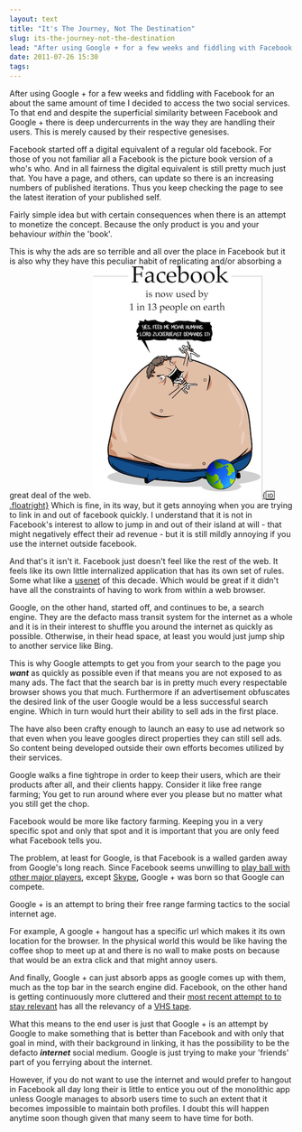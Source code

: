 ```yaml
---
layout: text
title: "It's The Journey, Not The Destination"
slug: its-the-journey-not-the-destination
lead: "After using Google + for a few weeks and fiddling with Facebook for an about the same amount of time I decided to access the two social services. To that end and despite the superficial similarity between Facebook and Google + there is deep undercurrents in the way they are handling their users. This is merely caused by their respective genesises."
date: 2011-07-26 15:30 
tags:
---
```

After using Google + for a few weeks and fiddling with Facebook for an about the same amount of time I decided to access the two social services. To that end and despite the superficial similarity between Facebook and Google + there is deep undercurrents in the way they are handling their users. This is merely caused by their respective genesises.

Facebook started off a digital equivalent of a regular old facebook. For those of you not familiar all a Facebook is the picture book version of a who's who. And in all fairness the digital equivalent is still pretty much just that. You have a page, and others, can update so there is an increasing numbers of published iterations. Thus you keep checking the page to see the latest iteration of your published self. 

Fairly simple idea but with certain consequences when there is an attempt to monetize the concept. Because the only product is you and your behaviour *within* the 'book'. 

This is why the ads are so terrible and all over the place in Facebook but it is also why they have this peculiar habit of replicating and/or absorbing a great deal of the web. [![This image is unrealistic. He is not wearing a hoodie.](/assets/article-images/facebook-oatmeal.png){:id: .floatright}](http://theoatmeal.com/)
Which is fine, in its way, but it gets annoying when you are trying to link in and out of facebook quickly. I understand that it is not in Facebook's interest to allow to jump in and out of their island at will - that might negatively effect their ad revenue - but it is still mildly annoying if you use the internet outside facebook. 

And that's it isn't it. Facebook just doesn't feel like the rest of the web. It feels like its own little internalized application that has its own set of rules. Some what like a [usenet](http://en.wikipedia.org/wiki/Usenet) of this decade. Which would be great if it didn't have all the constraints of having to work from within a web browser.

Google, on the other hand, started off, and continues to be, a search engine. They are the defacto mass transit system for the internet as a whole and it is in their interest to shuffle you around the internet as quickly as possible. Otherwise, in their head space, at least you would just jump ship to another service like Bing. 
 
This is why Google attempts to get you from your search to the page you ***want*** as quickly as possible even if that means you are not exposed to as many ads. The fact that the search bar is in pretty much every respectable browser shows you that much. Furthermore if an advertisement obfuscates the desired link of the user Google would be a less successful search engine. Which in turn would hurt their ability to sell ads in the first place. 

The have also been crafty enough to launch an easy to use ad network so that even when you leave googles direct properties they can still sell ads. So content being developed outside their own efforts becomes utilized by their services. 

Google walks a fine tightrope in order to keep their users, which are their products after all, and their clients happy. Consider it like free range farming; You get to run around where ever you please but no matter what you still get the chop. 

Facebook would be more like factory farming. Keeping you in a very specific spot and only that spot and it is important that you are only feed what Facebook tells you. 

The problem, at least for Google, is that Facebook is a walled garden away from Google's long reach. Since Facebook seems unwilling to [play ball with other major players](http://www.apple.com/itunes/ping/), except [Skype](http://www.facebook.com/Skype), Google + was born so that Google can compete.  

Google + is an attempt to bring their free range farming tactics to the social internet age.
 
For example, A google + hangout has a specific url which makes it its own location for the browser. In the physical world this would be like having the coffee shop to meet up at and there is no wall to make posts on because that would be an extra click and that might annoy users. 

And finally, Google + can just absorb apps as google comes up with them, much as the top bar in the search engine did. Facebook, on the other hand is getting continuously more cluttered and their [most recent attempt to to stay relevant](http://www.facebook.com/Skype) has all the relevancy of a [VHS tape](http://en.wikipedia.org/wiki/VHS). 

What this means to the end user is just that Google + is an attempt by Google to make something that is better than Facebook and with only that goal in mind, with their background in linking, it has the possibility to be the defacto ***internet*** social medium. Google is just trying to make your 'friends' part of you ferrying about the internet.  

However, if you do not want to use the internet and would prefer to hangout in Facebook all day long their is little to entice you out of the monolithic app unless Google manages to absorb users time to such an extent that it becomes impossible to maintain both profiles. I doubt this will happen anytime soon though given that many seem to have time for both. 
